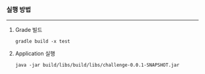 ### 실행 방법
-----

1. Grade 빌드

   ```gradle build -x test```

2. Application 실행

   ```java -jar build/libs/build/libs/challenge-0.0.1-SNAPSHOT.jar```

   